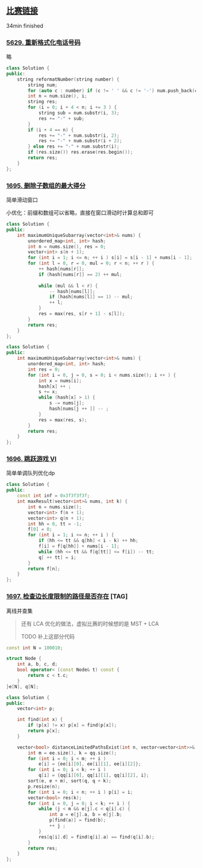 ## [比赛链接](https://leetcode-cn.com/contest/weekly-contest-220/)

34min finished

### [5629. 重新格式化电话号码](https://leetcode-cn.com/problems/reformat-phone-number/)

略

```c++
class Solution {
public:
    string reformatNumber(string number) {
        string num;
        for (auto c : number) if (c != ' ' && c != '-') num.push_back(c);
        int n = num.size(), i;
        string res;
        for (i = 0; i + 4 < n; i += 3 ) {
            string sub = num.substr(i, 3);
            res += "-" + sub;
        }
        if (i + 4 == n) {
            res += "-" + num.substr(i, 2);
            res += "-" + num.substr(i + 2);
        } else res += "-" + num.substr(i);
        if (res.size()) res.erase(res.begin());
        return res;
    }
};
```


### [1695. 删除子数组的最大得分](https://leetcode-cn.com/problems/maximum-erasure-value/)

简单滑动窗口

小优化：前缀和数组可以省略，直接在窗口滑动时计算总和即可

```c++
class Solution {
public:
    int maximumUniqueSubarray(vector<int>& nums) {
        unordered_map<int, int> hash;
        int n = nums.size(), res = 0;
        vector<int> s(n + 1);
        for (int i = 1; i <= n; ++ i ) s[i] = s[i - 1] + nums[i - 1];
        for (int l = 0, r = 0, mul = 0; r < n; ++ r ) {
            ++ hash[nums[r]];
            if (hash[nums[r]] == 2) ++ mul;
            
            while (mul && l < r) {
                -- hash[nums[l]];
                if (hash[nums[l]] == 1) -- mul;
                ++ l;
            }
            res = max(res, s[r + 1] - s[l]);
        }
        return res;
    }
};
```

```c++
class Solution {
public:
    int maximumUniqueSubarray(vector<int>& nums) {
        unordered_map<int, int> hash;
        int res = 0;
        for (int i = 0, j = 0, s = 0; i < nums.size(); i ++ ) {
            int x = nums[i];
            hash[x] ++ ;
            s += x;
            while (hash[x] > 1) {
                s -= nums[j];
                hash[nums[j ++ ]] -- ;
            }
            res = max(res, s);
        }
        return res;
    }
};
```

### [1696. 跳跃游戏 VI](https://leetcode-cn.com/problems/jump-game-vi/)

简单单调队列优化dp

```c++
class Solution {
public:
    const int inf = 0x3f3f3f3f;
    int maxResult(vector<int>& nums, int k) {
        int n = nums.size();
        vector<int> f(n + 1);
        vector<int> q(n + 1);
        int hh = 0, tt = -1;
        f[0] = 0;
        for (int i = 1; i <= n; ++ i ) {
            if (hh <= tt && q[hh] < i - k) ++ hh;
            f[i] = f[q[hh]] + nums[i - 1];
            while (hh <= tt && f[q[tt]] <= f[i]) -- tt;
            q[ ++ tt] = i;
        }
        return f[n];
    }
};
```

### [1697. 检查边长度限制的路径是否存在](https://leetcode-cn.com/problems/checking-existence-of-edge-length-limited-paths/) [TAG]

离线并查集

> 还有 LCA 优化的做法，虚拟比赛的时候想的是 MST + LCA 
>
> TODO 补上这部分代码

```c++
const int N = 100010;

struct Node {
    int a, b, c, d;
    bool operator< (const Node& t) const {
        return c < t.c;
    }
}e[N], q[N];

class Solution {
public:
    vector<int> p;

    int find(int x) {
        if (p[x] != x) p[x] = find(p[x]);
        return p[x];
    }

    vector<bool> distanceLimitedPathsExist(int n, vector<vector<int>>& ee, vector<vector<int>>& qq) {
        int m = ee.size(), k = qq.size();
        for (int i = 0; i < m; ++ i )
            e[i] = {ee[i][0], ee[i][1], ee[i][2]};
        for (int i = 0; i < k; ++ i )
            q[i] = {qq[i][0], qq[i][1], qq[i][2], i};
        sort(e, e + m), sort(q, q + k);
        p.resize(n);
        for (int i = 0; i < n; ++ i ) p[i] = i;
        vector<bool> res(k);
        for (int i = 0, j = 0; i < k; ++ i ) {
            while (j < m && e[j].c < q[i].c) {
                int a = e[j].a, b = e[j].b;
                p[find(a)] = find(b);
                ++ j ;
            }
            res[q[i].d] = find(q[i].a) == find(q[i].b);
        }
        return res;
    }
};
```

